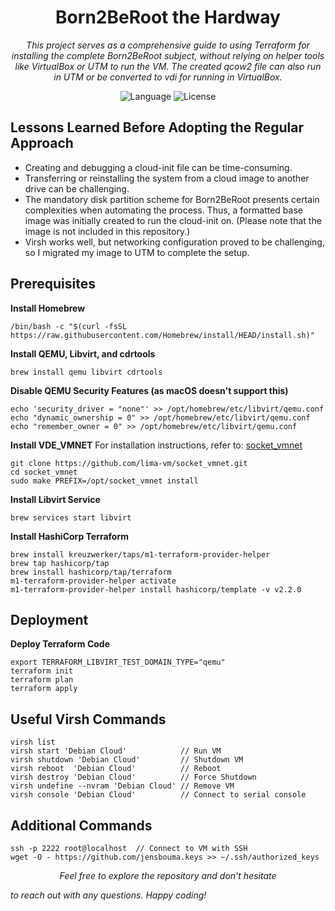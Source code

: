 <h1 align="center">Born2BeRoot the Hardway</h1>

<p align="center">
  <em>This project serves as a comprehensive guide to using Terraform for installing the complete Born2BeRoot subject, without relying on helper tools like VirtualBox or UTM to run the VM. The created qcow2 file can also run in UTM or be converted to vdi for running in VirtualBox.</em>
</p>

<p align="center">
  <img src="https://img.shields.io/badge/Language-English-blue.svg" alt="Language">
  <img src="https://img.shields.io/github/license/your/repository" alt="License">
</p>

## Lessons Learned Before Adopting the Regular Approach
- Creating and debugging a cloud-init file can be time-consuming.
- Transferring or reinstalling the system from a cloud image to another drive can be challenging.
- The mandatory disk partition scheme for Born2BeRoot presents certain complexities when automating the process. Thus, a formatted base image was initially created to run the cloud-init on. (Please note that the image is not included in this repository.)
- Virsh works well, but networking configuration proved to be challenging, so I migrated my image to UTM to complete the setup.

## Prerequisites

**Install Homebrew**
```shell
/bin/bash -c "$(curl -fsSL https://raw.githubusercontent.com/Homebrew/install/HEAD/install.sh)"
```

**Install QEMU, Libvirt, and cdrtools**
```shell
brew install qemu libvirt cdrtools
```

**Disable QEMU Security Features (as macOS doesn't support this)**
```shell
echo 'security_driver = "none"' >> /opt/homebrew/etc/libvirt/qemu.conf
echo "dynamic_ownership = 0" >> /opt/homebrew/etc/libvirt/qemu.conf
echo "remember_owner = 0" >> /opt/homebrew/etc/libvirt/qemu.conf
```

**Install VDE_VMNET**
For installation instructions, refer to: [socket_vmnet](https://github.com/lima-vm/socket_vmnet)
```shell
git clone https://github.com/lima-vm/socket_vmnet.git
cd socket_vmnet
sudo make PREFIX=/opt/socket_vmnet install
```

**Install Libvirt Service**
```shell
brew services start libvirt
```

**Install HashiCorp Terraform**
```shell
brew install kreuzwerker/taps/m1-terraform-provider-helper
brew tap hashicorp/tap
brew install hashicorp/tap/terraform
m1-terraform-provider-helper activate
m1-terraform-provider-helper install hashicorp/template -v v2.2.0
```

## Deployment

**Deploy Terraform Code**
```shell
export TERRAFORM_LIBVIRT_TEST_DOMAIN_TYPE="qemu"
terraform init
terraform plan
terraform apply
```

## Useful Virsh Commands

```shell
virsh list
virsh start 'Debian Cloud'            // Run VM
virsh shutdown 'Debian Cloud'         // Shutdown VM
virsh reboot  'Debian Cloud'          // Reboot
virsh destroy 'Debian Cloud'          // Force Shutdown
virsh undefine --nvram 'Debian Cloud' // Remove VM
virsh console 'Debian Cloud'          // Connect to serial console
```

## Additional Commands

```shell
ssh -p 2222 root@localhost  // Connect to VM with SSH
wget -O - https://github.com/jensbouma.keys >> ~/.ssh/authorized_keys
```

<p align="center">
  <em>Feel free to explore the repository and don't hesitate

 to reach out with any questions. Happy coding!</em>
</p>
